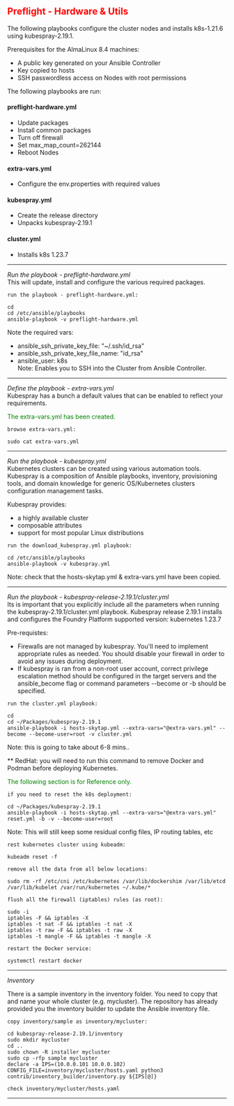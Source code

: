 ## <font color='red'>Preflight - Hardware & Utils</font>  

The following playbooks configure the cluster nodes and installs k8s-1.21.6 using kubespray-2.19.1.

Prerequisites for the AlmaLinux 8.4 machines:
* A public key generated on your Ansible Controller
* Key copied to hosts
* SSH passwordless access on Nodes with root permissions

The following playbooks are run:  

#### preflight-hardware.yml
* Update packages
* Install common packages
* Turn off firewall
* Set max_map_count=262144
* Reboot Nodes

#### extra-vars.yml
* Configure the env.properties with required values

#### kubespray.yml
* Create the release directory
* Unpacks kubespray-2.19.1

#### cluster.yml
* Installs k8s 1.23.7

---

<em>Run the playbook - preflight-hardware.yml</em>  
This will update, install and configure the various required packages.

``run the playbook - preflight-hardware.yml:``
```
cd
cd /etc/ansible/playbooks
ansible-playbook -v preflight-hardware.yml
```
Note the required vars:  
- ansible_ssh_private_key_file: "~/.ssh/id_rsa"  
- ansible_ssh_private_key_file_name: "id_rsa"  
- ansible_user: k8s  
Note: Enables you to SSH into the Cluster from Ansible Controller.
---

<em>Define the playbook - extra-vars.yml</em>   
Kubespray has a bunch a default values that can be enabled to reflect your requirements.

<font color='green'>The extra-vars.yml has been created.</font>

``browse extra-vars.yml:``
```
sudo cat extra-vars.yml 
```

---

<em>Run the playbook - kubespray.yml</em>   
Kubernetes clusters can be created using various automation tools. Kubespray is a composition of Ansible playbooks, inventory, provisioning tools, and domain knowledge for generic OS/Kubernetes clusters configuration management tasks. 

Kubespray provides:
* a highly available cluster
* composable attributes
* support for most popular Linux distributions

``run the download_kubespray.yml playbook:``
```
cd /etc/ansible/playbooks
ansible-playbook -v kubespray.yml
```
Note: check that the hosts-skytap.yml & extra-vars.yml have been copied.

---

<em>Run the playbook - kubespray-release-2.19.1/cluster.yml</em>   
Its is important that you explicitly include all the parameters when running the kubespray-2.19.1/cluster.yml playbook. 
Kubespray release 2.19.1 installs and configures the Foundry Platform supported version: kubernetes 1.23.7

Pre-requistes:
* Firewalls are not managed by kubespray. You'll need to implement appropriate rules as needed. You should disable your firewall in order to avoid any issues during deployment.  
* If kubespray is ran from a non-root user account, correct privilege escalation method should be configured in the target servers and the ansible_become flag or command parameters --become or -b should be specified. 

``run the cluster.yml playbook:``
```
cd
cd ~/Packages/kubespray-2.19.1
ansible-playbook -i hosts-skytap.yml --extra-vars="@extra-vars.yml" --become --become-user=root -v cluster.yml
```
Note: this is going to take about 6-8 mins..

** RedHat: you will need to run this command to remove Docker and Podman before deploying Kubernetes. 

<font color='green'>The following section is for Reference only.</font>

``if you need to reset the k8s deployment:``
```
cd ~/Packages/kubespray-2.19.1
ansible-playbook -i hosts-skytap.yml --extra-vars="@extra-vars.yml" reset.yml -b -v --become-user=root
```
Note: This will still keep some residual config files, IP routing tables, etc

``rest kubernetes cluster using kubeadm:``
```
kubeadm reset -f
```
``remove all the data from all below locations:``
```
sudo rm -rf /etc/cni /etc/kubernetes /var/lib/dockershim /var/lib/etcd /var/lib/kubelet /var/run/kubernetes ~/.kube/*
```
``flush all the firewall (iptables) rules (as root):``
```
sudo -i
iptables -F && iptables -X
iptables -t nat -F && iptables -t nat -X
iptables -t raw -F && iptables -t raw -X
iptables -t mangle -F && iptables -t mangle -X
```
``restart the Docker service:``
```
systemctl restart docker
```

---

<em>Inventory</em>

There is a sample inventory in the inventory folder. You need to copy that and name your whole cluster (e.g. mycluster). The repository has already provided you the inventory builder to update the Ansible inventory file.  

``copy inventory/sample as inventory/mycluster:``
```
cd kubespray-release-2.19.1/inventory
sudo mkdir mycluster
cd ..
sudo chown -R installer mycluster
sudo cp -rfp sample mycluster
declare -a IPS=(10.0.0.101 10.0.0.102)
CONFIG_FILE=inventory/mycluster/hosts.yaml python3 contrib/inventory_builder/inventory.py ${IPS[@]}
```
``check inventory/mycluster/hosts.yaml``

---